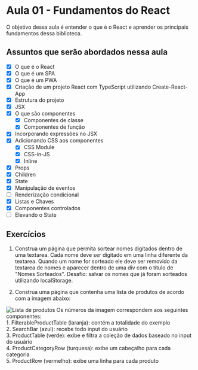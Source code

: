 # Aula 01 - Fundamentos do React

O objetivo dessa aula é entender o que é o React e aprender os principais fundamentos
dessa biblioteca.

## Assuntos que serão abordados nessa aula
- [x] O que é o React
- [x] O que é um SPA
- [x] O que é um PWA
- [x] Criação de um projeto React com TypeScript utilizando Create-React-App
- [x] Estrutura do projeto
- [x] JSX
- [x] O que são componentes
  - [x] Componentes de classe
  - [x] Componentes de função
- [x] Incorporando expressões no JSX
- [x] Adicionando CSS aos componentes
  - [x] CSS Module
  - [x] CSS-in-JS
  - [x] Inline
- [x] Props
- [x] Children
- [x] State
- [x] Manipulação de eventos
- [ ] Renderização condicional
- [x] Listas e Chaves
- [x] Componentes controlados
- [ ] Elevando o State

## Exercícios
1) Construa um página que permita sortear nomes digitados dentro de uma textarea. Cada nome deve ser digitado em uma linha diferente da
textarea. Quando um nome for sorteado ele deve ser removido da textarea de nomes e aparecer dentro de uma div com o título de "Nomes Sorteados". Desafio: salvar os nomes que já foram sorteados 
utilizando localStorage.

2) Construa uma página que contenha uma lista de produtos de acordo com a imagem abaixo:
<img src="https://pt-br.reactjs.org/static/9381f09e609723a8bb6e4ba1a7713b46/90cbd/thinking-in-react-components.png" title="Lista de produtos">
Os números da imagem correspondem aos seguintes componentes: <br>
    1. FilterableProductTable (laranja): contém a totalidade do exemplo<br>
    2. SearchBar (azul): recebe todo input do usuário<br>
    3. ProductTable (verde): exibe e filtra a coleção de dados baseado no input do usuário<br>
    4. ProductCategoryRow (turquesa): exibe um cabeçalho para cada categoria<br>
    5. ProductRow (vermelho): exibe uma linha para cada produto<br>
